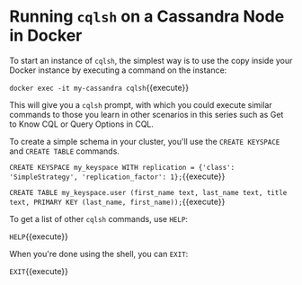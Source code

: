 # Running `cqlsh` on a Cassandra Node in Docker

To start an instance of `cqlsh`, the simplest way is to use the copy inside your Docker instance by executing a command on the instance:

`docker exec -it my-cassandra cqlsh`{{execute}}

This will give you a `cqlsh` prompt, with which you could execute similar commands to those you learn in other scenarios in this series such as Get to Know CQL or Query Options in CQL.

To create a simple schema in your cluster, you'll use the `CREATE KEYSPACE` and `CREATE TABLE` commands.

`CREATE KEYSPACE my_keyspace WITH replication = {'class': 'SimpleStrategy', 'replication_factor': 1};`{{execute}}

`CREATE TABLE my_keyspace.user (first_name text, last_name text, title text, PRIMARY KEY (last_name, first_name));`{{execute}}

To get a list of other `cqlsh` commands, use `HELP`:

`HELP`{{execute}}

When you're done using the shell, you can `EXIT`:

`EXIT`{{execute}}